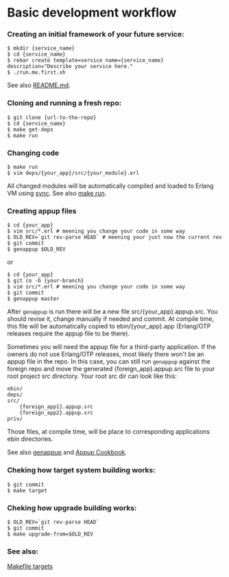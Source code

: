 # Basic development workflow

### Creating an initial framework of your future service:

    $ mkdir {service_name}
    $ cd {service_name}
    $ rebar create template=service name={service_name} description="Describe your service here."
    $ ./run.me.first.sh

See also [README.md](README.md).

### Cloning and running a fresh repo:

    $ git clone {url-to-the-repo}
    $ cd {service_name}
    $ make get-deps
    $ make run

### Changing code

    $ make run
    $ vim deps/{your_app}/src/{your_module}.erl

All changed modules will be automatically compiled and loaded to Erlang VM using
[sync](https://github.com/rustyio/sync).
See also [make run](service_MAKE.md#make-run).

### Creating appup files

    $ cd {your_app}
    $ vim src/*.erl # meening you change your code in some way
    $ OLD_REV=`git rev-parse HEAD` # meening your just now the current rev
    $ git commit
    $ genappup $OLD_REV

or

    $ cd {your_app}
    $ git co -b {your-branch}
    $ vim src/*.erl # meening you change your code in some way
    $ git commit
    $ genappup master

After `genappup` is run there will be a new file src/{your_app}.appup.src.
You should revise it, change manually if needed and commit.
At compile time, this file will be automatically copied to ebin/{your_app}.app
(Erlang/OTP releases require the appup file to be there).

Sometimes you will need the appup file for a third-party application. If the owners do not use
Erlang/OTP releases, most likely there won't be an appup file in the repo.
In this case, you can still run `genappup` against the foreign repo and move
the generated {foreign_app}.appup.src file to your root project src directory.
Your root src dir can look like this:

    ebin/
    deps/
    src/
        {foreign_app1}.appup.src
        {foreign_app2}.appup.src
    priv/

Those files, at compile time, will be place to corresponding applications ebin directories.

See also
[genappup](https://github.com/EchoTeam/genappup) and
[Appup Cookbook](http://www.erlang.org/doc/design_principles/appup_cookbook.html).

### Cheking how target system building works:

    $ git commit
    $ make target

### Cheking how upgrade building works:

    $ OLD_REV=`git rev-parse HEAD`
    $ git commit
    $ make upgrade-from=$OLD_REV



### See also:
[Makefile targets](service_MAKE.md)
